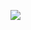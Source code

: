 [![](https://mermaid.ink/img/pako:eNqFU8Fu2zAM_RVBpwx1hqVoUMSHXda1QNGeCuTQugdWZmxishRQUpA0yF_1D_Zjky2ntYOiEwxIfnyk-EhqL5UtUeZSaXDuiqBiaAoj4uoQcYvhCu9gSSj2CW_XVNwwaY2i6rahgYwX5JHBkzX3sB3anGcylWjilR_wmdBgFPIDNUF3XpNvQ6uqgSvka1I1If_24Cd9HFVjQ6Y3jHwchA1WwOX_HQ6FGertdY20_kKtg8an56dnodLZnUrWbZKBT-Eagh_BZxEmT6DJIafLJgP_bOg1kgTKh-TVKRrbVquo6T3e58p6FWNpL9ZqgTHgqOK2WccOLi05Mm5JGzDeTYZVSG1PBEw5b9O2-yrplrAZRT1NdTBu0-nPYzfymJLx_PftOGo93lKOshKH0EQpMpMNcgNUxsnu9BbSx95jIfN4LIH_FLIwh8iLlbYPO6Nk7jlgJtmGqpb5CrSLf2Fdgsf-WRwpazCP1jbvJCzJW77v31G7dRyZ7-VW5j8yuZP5bLb4vpjP43d5eb5YXMxnh0y-dlFmh3_d7R0C?type=png)](https://mermaid.live/edit#pako:eNqFU8Fu2zAM_RVBpwx1hqVoUMSHXda1QNGeCuTQugdWZmxishRQUpA0yF_1D_Zjky2ntYOiEwxIfnyk-EhqL5UtUeZSaXDuiqBiaAoj4uoQcYvhCu9gSSj2CW_XVNwwaY2i6rahgYwX5JHBkzX3sB3anGcylWjilR_wmdBgFPIDNUF3XpNvQ6uqgSvka1I1If_24Cd9HFVjQ6Y3jHwchA1WwOX_HQ6FGertdY20_kKtg8an56dnodLZnUrWbZKBT-Eagh_BZxEmT6DJIafLJgP_bOg1kgTKh-TVKRrbVquo6T3e58p6FWNpL9ZqgTHgqOK2WccOLi05Mm5JGzDeTYZVSG1PBEw5b9O2-yrplrAZRT1NdTBu0-nPYzfymJLx_PftOGo93lKOshKH0EQpMpMNcgNUxsnu9BbSx95jIfN4LIH_FLIwh8iLlbYPO6Nk7jlgJtmGqpb5CrSLf2Fdgsf-WRwpazCP1jbvJCzJW77v31G7dRyZ7-VW5j8yuZP5bLb4vpjP43d5eb5YXMxnh0y-dlFmh3_d7R0C)
